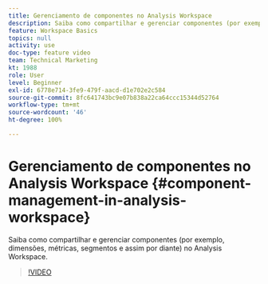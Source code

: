 ```yaml
---
title: Gerenciamento de componentes no Analysis Workspace
description: Saiba como compartilhar e gerenciar componentes (por exemplo, dimensões, métricas, segmentos e assim por diante) no Analysis Workspace.
feature: Workspace Basics
topics: null
activity: use
doc-type: feature video
team: Technical Marketing
kt: 1988
role: User
level: Beginner
exl-id: 6778e714-3fe9-479f-aacd-d1e702e2c584
source-git-commit: 8fc641743bc9e07b838a22ca64ccc15344d52764
workflow-type: tm+mt
source-wordcount: '46'
ht-degree: 100%

---
```


# Gerenciamento de componentes no Analysis Workspace {#component-management-in-analysis-workspace}

Saiba como compartilhar e gerenciar componentes (por exemplo, dimensões, métricas, segmentos e assim por diante) no Analysis Workspace.

>[!VIDEO](https://video.tv.adobe.com/v/24095/?quality=12&learn=on)
